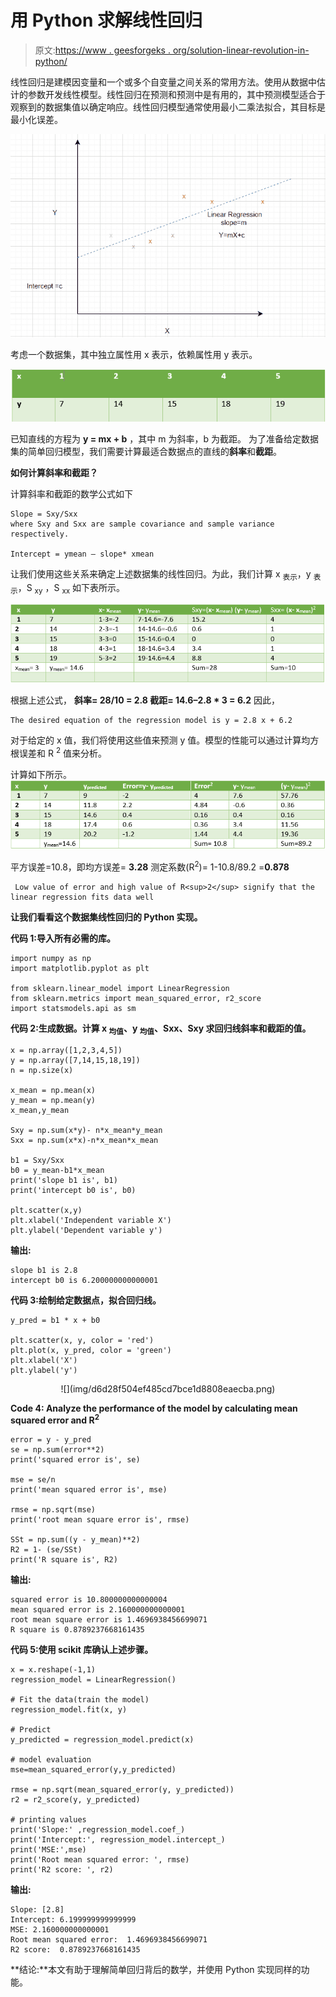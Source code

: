 # 用 Python 求解线性回归

> 原文:[https://www . geesforgeks . org/solution-linear-revolution-in-python/](https://www.geeksforgeeks.org/solving-linear-regression-in-python/)

线性回归是建模因变量和一个或多个自变量之间关系的常用方法。使用从数据中估计的参数开发线性模型。线性回归在预测和预测中是有用的，其中预测模型适合于观察到的数据集值以确定响应。线性回归模型通常使用最小二乘法拟合，其目标是最小化误差。

![](img/5ea4c28c8760e7dccd6ff3b953169806.png)

考虑一个数据集，其中独立属性用 x 表示，依赖属性用 y 表示。

![](img/12db7273bef60ff0c4360d5f9b3820e9.png)

已知直线的方程为 **y = mx + b** ，其中 m 为斜率，b 为截距。
为了准备给定数据集的简单回归模型，我们需要计算最适合数据点的直线的**斜率**和**截距**。

**如何计算斜率和截距？**

计算斜率和截距的数学公式如下

```
Slope = Sxy/Sxx   
where Sxy and Sxx are sample covariance and sample variance respectively.

Intercept = ymean – slope* xmean
```

让我们使用这些关系来确定上述数据集的线性回归。为此，我们计算 x <sub>表示</sub>，y <sub>表示</sub>，S <sub>xy</sub> ，S <sub>xx</sub> 如下表所示。

![](img/f156221045269e97f8f3772e0f32eb1f.png)

根据上述公式，
**斜率= 28/10 = 2.8
截距= 14.6–2.8 * 3 = 6.2**
因此，

```
The desired equation of the regression model is y = 2.8 x + 6.2
```

对于给定的 x 值，我们将使用这些值来预测 y 值。模型的性能可以通过计算均方根误差和 R <sup>2</sup> 值来分析。

计算如下所示。
![](img/aee14dcea23f11763bf2ef8a62b237e5.png)

平方误差=10.8，即均方误差= **3.28**
测定系数(R<sup>2</sup>)= 1-10.8/89.2 =**0.878**

```
 Low value of error and high value of R<sup>2</sup> signify that the 
linear regression fits data well
```

**让我们看看这个数据集线性回归的 Python 实现。**

**代码 1:导入所有必需的库。**

```
import numpy as np
import matplotlib.pyplot as plt

from sklearn.linear_model import LinearRegression
from sklearn.metrics import mean_squared_error, r2_score
import statsmodels.api as sm
```

**代码 2:生成数据。计算 x <sub>均值</sub>、y <sub>均值</sub>、Sxx、Sxy 求回归线斜率和截距的值。**

```
x = np.array([1,2,3,4,5]) 
y = np.array([7,14,15,18,19])
n = np.size(x)

x_mean = np.mean(x)
y_mean = np.mean(y)
x_mean,y_mean

Sxy = np.sum(x*y)- n*x_mean*y_mean
Sxx = np.sum(x*x)-n*x_mean*x_mean

b1 = Sxy/Sxx
b0 = y_mean-b1*x_mean
print('slope b1 is', b1)
print('intercept b0 is', b0)

plt.scatter(x,y)
plt.xlabel('Independent variable X')
plt.ylabel('Dependent variable y')
```

**输出:**

```
slope b1 is 2.8
intercept b0 is 6.200000000000001
```

**代码 3:绘制给定数据点，拟合回归线。**

```
y_pred = b1 * x + b0

plt.scatter(x, y, color = 'red')
plt.plot(x, y_pred, color = 'green')
plt.xlabel('X')
plt.ylabel('y')
```

<center>![](img/d6d28f504ef485cd7bce1d8808eaecba.png)
</center>

**Code 4: Analyze the performance of the model by calculating mean squared error and R<sup>2</sup>**

```
error = y - y_pred
se = np.sum(error**2)
print('squared error is', se)

mse = se/n 
print('mean squared error is', mse)

rmse = np.sqrt(mse)
print('root mean square error is', rmse)

SSt = np.sum((y - y_mean)**2)
R2 = 1- (se/SSt)
print('R square is', R2)
```

**输出:**

```
squared error is 10.800000000000004
mean squared error is 2.160000000000001
root mean square error is 1.4696938456699071
R square is 0.8789237668161435
```

**代码 5:使用 scikit 库确认上述步骤。**

```
x = x.reshape(-1,1)
regression_model = LinearRegression()

# Fit the data(train the model)
regression_model.fit(x, y)

# Predict
y_predicted = regression_model.predict(x)

# model evaluation
mse=mean_squared_error(y,y_predicted)

rmse = np.sqrt(mean_squared_error(y, y_predicted))
r2 = r2_score(y, y_predicted)

# printing values
print('Slope:' ,regression_model.coef_)
print('Intercept:', regression_model.intercept_)
print('MSE:',mse)
print('Root mean squared error: ', rmse)
print('R2 score: ', r2)
```

**输出:**

```
Slope: [2.8]
Intercept: 6.199999999999999
MSE: 2.160000000000001
Root mean squared error:  1.4696938456699071
R2 score:  0.8789237668161435
```

**结论:**本文有助于理解简单回归背后的数学，并使用 Python 实现同样的功能。